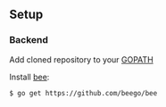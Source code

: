 ## Setup

### Backend

Add cloned repository to your [GOPATH](https://github.com/golang/go/wiki/GOPATH)

Install [bee](https://github.com/beego/bee):

`$ go get https://github.com/beego/bee`
